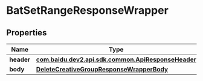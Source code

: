

# BatSetRangeResponseWrapper


## Properties

Name | Type | Description | Notes
------------ | ------------- | ------------- | -------------
**header** | [**com.baidu.dev2.api.sdk.common.ApiResponseHeader**](com.baidu.dev2.api.sdk.common.ApiResponseHeader.md) |  |  [optional]
**body** | [**DeleteCreativeGroupResponseWrapperBody**](DeleteCreativeGroupResponseWrapperBody.md) |  |  [optional]



